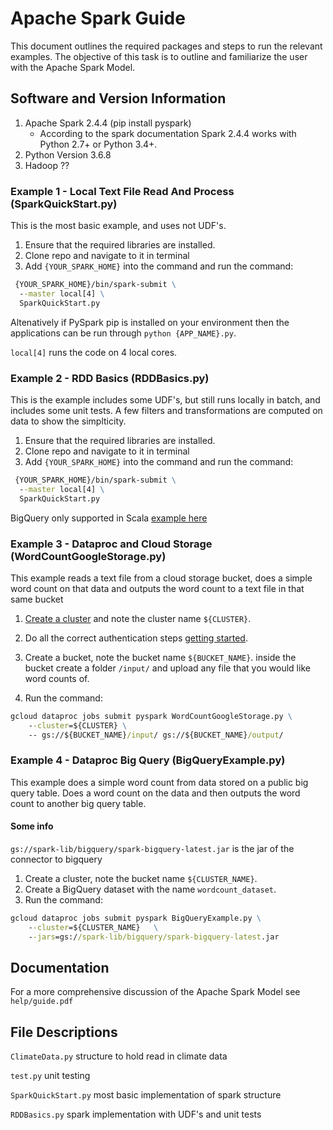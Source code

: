 # Apache Spark Guide

This document outlines the required packages and steps to run the relevant examples. The objective of this task is to outline and familiarize the user with the Apache Spark Model.

## Software and Version Information

1. Apache Spark 2.4.4 (pip install pyspark)
    * According to the spark documentation Spark 2.4.4 works with Python 2.7+ or Python 3.4+.
2. Python Version 3.6.8
3. Hadoop ??

### Example 1 - Local Text File Read And Process (SparkQuickStart.py)

This is the most basic example, and uses not UDF's.

1. Ensure that the required libraries are installed.
2. Clone repo and navigate to it in terminal
3. Add `{YOUR_SPARK_HOME}` into the command and run the command:

```cmd
 {YOUR_SPARK_HOME}/bin/spark-submit \
  --master local[4] \
  SparkQuickStart.py
```

Altenatively if PySpark pip is installed on your environment then the applications can be run through `python {APP_NAME}.py`.

`local[4]` runs the code on 4 local cores.

### Example 2 - RDD Basics (RDDBasics.py)

This is the example includes some UDF's, but still runs locally in batch, and includes some unit tests. A few filters and transformations are computed on data to show the simplticity.

1. Ensure that the required libraries are installed.
2. Clone repo and navigate to it in terminal
3. Add `{YOUR_SPARK_HOME}` into the command and run the command:

```cmd
 {YOUR_SPARK_HOME}/bin/spark-submit \
  --master local[4] \
  SparkQuickStart.py
```

BigQuery only supported in Scala [example here](https://cloud.google.com/dataproc/docs/tutorials/bigquery-connector-spark-example)

### Example 3 - Dataproc and Cloud Storage (WordCountGoogleStorage.py)

This example reads a text file from a cloud storage bucket, does a simple word count on that data and outputs the word count to a text file in that same bucket

1. [Create a cluster](https://cloud.google.com/dataproc/docs/quickstarts/quickstart-explorer-create}) and note the cluster name `${CLUSTER}`.

2. Do all the correct authentication steps [getting started](https://cloud.google.com/docs/authentication/getting-started).

3. Create a bucket, note the bucket name `${BUCKET_NAME}`. inside the bucket create a folder `/input/` and upload any file that you would like word counts of.

4. Run the command:

```cmd
gcloud dataproc jobs submit pyspark WordCountGoogleStorage.py \
    --cluster=${CLUSTER} \
    -- gs://${BUCKET_NAME}/input/ gs://${BUCKET_NAME}/output/
```

### Example 4 - Dataproc Big Query (BigQueryExample.py)

This example does a simple word count from data stored on a public big query table. Does a word count on the data and then outputs the word count to another big query table.

#### Some info

`gs://spark-lib/bigquery/spark-bigquery-latest.jar` is the jar of the connector to bigquery

1. Create a cluster, note the bucket name `${CLUSTER_NAME}`.
2. Create a BigQuery dataset with the name `wordcount_dataset`.
3. Run the command:

```cmd
gcloud dataproc jobs submit pyspark BigQueryExample.py \
    --cluster=${CLUSTER_NAME}   \
    --jars=gs://spark-lib/bigquery/spark-bigquery-latest.jar
```


## Documentation

For a more comprehensive discussion of the Apache Spark Model see `help/guide.pdf`

## File Descriptions

`ClimateData.py` structure to hold read in climate data

`test.py` unit testing

`SparkQuickStart.py` most basic implementation of spark structure

`RDDBasics.py` spark implementation with UDF's and unit tests
